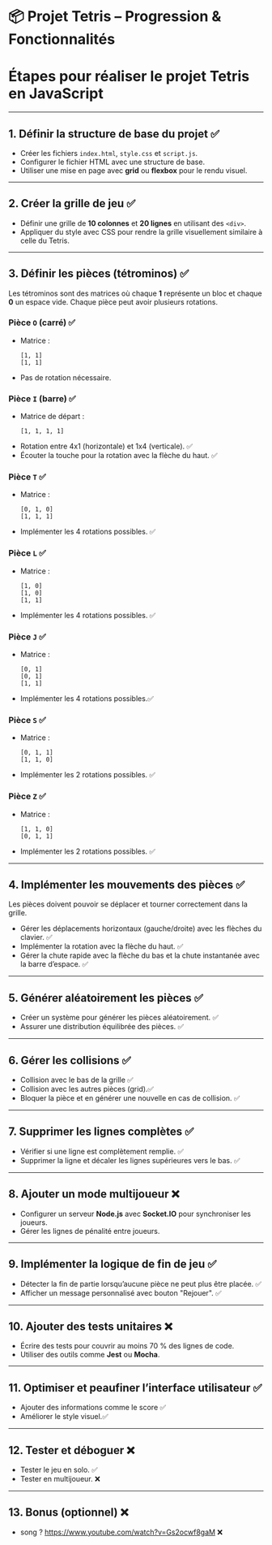 # 📦 Projet Tetris – Progression & Fonctionnalités


# **Étapes pour réaliser le projet Tetris en JavaScript**

---

## **1. Définir la structure de base du projet** ✅  
- Créer les fichiers `index.html`, `style.css` et `script.js`.  
- Configurer le fichier HTML avec une structure de base.  
- Utiliser une mise en page avec **grid** ou **flexbox** pour le rendu visuel.

---

## **2. Créer la grille de jeu** ✅  
- Définir une grille de **10 colonnes** et **20 lignes** en utilisant des `<div>`.  
- Appliquer du style avec CSS pour rendre la grille visuellement similaire à celle du Tetris.

---
## **3. Définir les pièces (tétrominos)** ✅

Les tétrominos sont des matrices où chaque **1** représente un bloc et chaque **0** un espace vide. Chaque pièce peut avoir plusieurs rotations.

### **Pièce `O` (carré)** ✅  
- Matrice :  
  ```
  [1, 1]
  [1, 1]
  ```
- Pas de rotation nécessaire.

### **Pièce `I` (barre)** ✅  
- Matrice de départ :  
  ```
  [1, 1, 1, 1]
  ```
- Rotation entre 4x1 (horizontale) et 1x4 (verticale). ✅  
- Écouter la touche pour la rotation avec la flèche du haut. ✅  

### **Pièce `T`** ✅   
- Matrice :  
  ```
  [0, 1, 0]
  [1, 1, 1]
  ```
- Implémenter les 4 rotations possibles. ✅ 

### **Pièce `L`** ✅  
- Matrice :  
  ```
  [1, 0]
  [1, 0]
  [1, 1]
  ```
- Implémenter les 4 rotations possibles. ✅

### **Pièce `J`** ✅  
- Matrice :  
  ```
  [0, 1]
  [0, 1]
  [1, 1]
  ```
- Implémenter les 4 rotations possibles.✅

### **Pièce `S`** ✅  
- Matrice :  
  ```
  [0, 1, 1]
  [1, 1, 0]
  ```
- Implémenter les 2 rotations possibles. ✅

### **Pièce `Z`** ✅  
- Matrice :  
  ```
  [1, 1, 0]
  [0, 1, 1]
  ```
- Implémenter les 2 rotations possibles. ✅

---

## **4. Implémenter les mouvements des pièces** ✅

Les pièces doivent pouvoir se déplacer et tourner correctement dans la grille.

- Gérer les déplacements horizontaux (gauche/droite) avec les flèches du clavier. ✅
- Implémenter la rotation avec la flèche du haut. ✅
- Gérer la chute rapide avec la flèche du bas et la chute instantanée avec la barre d’espace. ✅

---

## **5. Générer aléatoirement les pièces** ✅

- Créer un système pour générer les pièces aléatoirement. ✅
- Assurer une distribution équilibrée des pièces. ✅

---

## **6. Gérer les collisions** ✅  

- Collision avec le bas de la grille ✅
- Collision avec les autres pièces (grid).✅ 
- Bloquer la pièce et en générer une nouvelle en cas de collision. ✅

---

## **7. Supprimer les lignes complètes** ✅  
- Vérifier si une ligne est complètement remplie. ✅
- Supprimer la ligne et décaler les lignes supérieures vers le bas. ✅

---

## **8. Ajouter un mode multijoueur** ❌  
- Configurer un serveur **Node.js** avec **Socket.IO** pour synchroniser les joueurs.
- Gérer les lignes de pénalité entre joueurs.

---

## **9. Implémenter la logique de fin de jeu** ✅ 
- Détecter la fin de partie lorsqu’aucune pièce ne peut plus être placée. ✅
- Afficher un message personnalisé avec bouton "Rejouer". ✅ 

---

## **10. Ajouter des tests unitaires** ❌  
- Écrire des tests pour couvrir au moins 70 % des lignes de code.
- Utiliser des outils comme **Jest** ou **Mocha**.

---

## **11. Optimiser et peaufiner l’interface utilisateur** ✅  
- Ajouter des informations comme le score ✅ 
- Améliorer le style visuel.✅

---

## **12. Tester et déboguer** ❌ 
- Tester le jeu en solo. ✅  
- Tester en multijoueur. ❌  

---

## **13. Bonus (optionnel)** ❌  
- song ? https://www.youtube.com/watch?v=Gs2ocwf8gaM ❌

